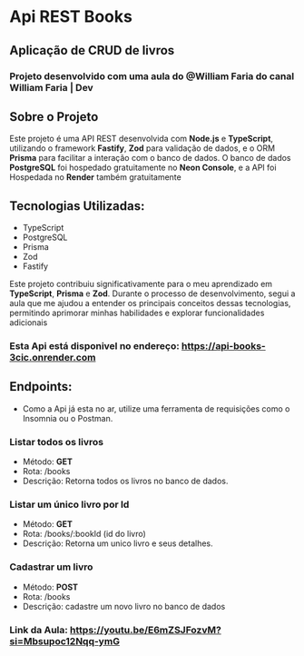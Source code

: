 # Api REST Books
## Aplicação de CRUD de livros 
### Projeto desenvolvido com uma aula do @William Faria do canal William Faria | Dev

## Sobre o Projeto

Este projeto é uma API REST desenvolvida com **Node.js** e **TypeScript**, utilizando o framework **Fastify**, **Zod** para validação de dados, e o ORM **Prisma** para facilitar a interação com o banco de dados.
 O banco de dados **PostgreSQL** foi hospedado gratuitamente no **Neon Console**, e a API foi Hospedada no **Render** também gratuitamente

## Tecnologias Utilizadas:

- TypeScript
- PostgreSQL
- Prisma
- Zod
- Fastify


Este projeto contribuiu significativamente para o meu aprendizado em **TypeScript**, **Prisma** e **Zod**. Durante o processo de desenvolvimento, segui a aula que me ajudou a entender os principais conceitos dessas tecnologias, permitindo aprimorar minhas habilidades e explorar funcionalidades adicionais


### Esta Api está disponivel no endereço: https://api-books-3cic.onrender.com

## Endpoints:

- Como a Api já esta no ar, utilize uma ferramenta de requisições como o Insomnia ou o Postman.

### Listar todos os livros
- Método: **GET**
- Rota: /books
- Descrição: Retorna todos os livros no banco de dados.

### Listar um único livro por Id
- Método: **GET**
- Rota: /books/:bookId  (id do livro)
- Descrição: Retorna um unico livro e seus detalhes.

### Cadastrar um livro
- Método: **POST**
- Rota: /books
- Descrição: cadastre um novo livro no banco de dados



### Link da Aula: https://youtu.be/E6mZSJFozvM?si=Mbsupoc12Nqq-ymG
